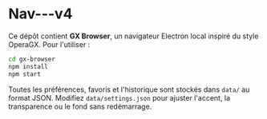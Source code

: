 # Nav---v4

Ce dépôt contient **GX Browser**, un navigateur Electron local inspiré du style OperaGX. Pour l'utiliser :

```bash
cd gx-browser
npm install
npm start
```

Toutes les préférences, favoris et l'historique sont stockés dans `data/` au format JSON. Modifiez `data/settings.json` pour ajuster l'accent, la transparence ou le fond sans redémarrage.
